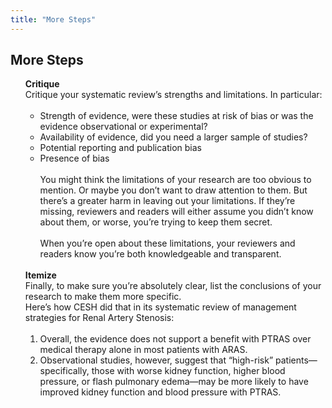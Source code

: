 ```yaml
---
title: "More Steps"
---
```


## More Steps

<ul style="list-style-type:none">
<li><b>Critique</b><br>Critique your systematic review’s strengths and limitations. In particular:<br><br>
<ul>
<li>Strength of evidence, were these studies at risk of bias or was the evidence observational or experimental?</li>
<li>Availability of evidence, did you need a larger sample of studies?</li>
<li>Potential reporting and publication bias</li>
<li>Presence of bias</li><br>You might think the limitations of your research are too obvious to mention. Or maybe you don’t want to draw attention to them. But there’s a greater harm in leaving out your limitations. If they’re missing, reviewers and readers will either assume you didn’t know about them, or worse, you’re trying to keep them secret.<br><br>When you’re open about these limitations, your reviewers and readers know you’re both knowledgeable and transparent.</ul></li>
<li><b><br>Itemize</b><br>Finally, to make sure you’re absolutely clear, list the conclusions of your research to make them more specific.<br>
Here’s how CESH did that in its systematic review of management strategies for Renal Artery Stenosis:<br><br><ol>
<li>Overall, the evidence does not support a benefit with PTRAS over medical therapy alone in most patients with ARAS. </li>
<li>Observational studies, however, suggest that “high-risk” patients—specifically, those with worse kidney function, higher blood pressure, or flash pulmonary edema—may be more likely to have improved kidney function and blood pressure with PTRAS.</li></ul>
